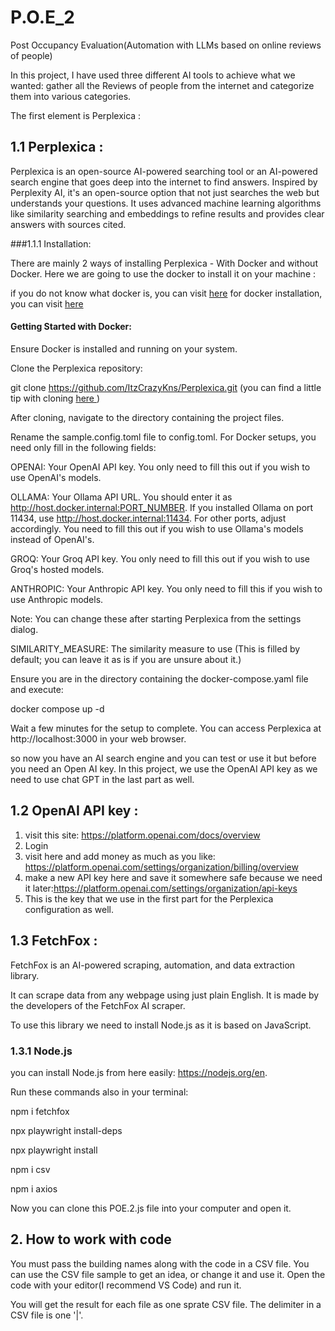 # P.O.E_2

 Post Occupancy Evaluation(Automation with LLMs based on online reviews of people)

 In this project, I have used three different AI tools to achieve what we wanted: gather all the Reviews of people from the internet and categorize them into various categories.

 The first element is Perplexica :

 ## 1.1 Perplexica :
 Perplexica is an open-source AI-powered searching tool or an AI-powered search engine that goes deep into the internet to find answers. Inspired by Perplexity AI, it's an open-source option that not just searches the web but understands your questions. It uses advanced machine learning algorithms like similarity searching and embeddings to refine results and provides clear answers with sources cited.

 ###1.1.1 Installation:

 There are mainly 2 ways of installing Perplexica - With Docker and without Docker. Here we are going to use the docker to install it on your machine :

 if you do not know what docker is, you  can visit <a href='https://docs.docker.com/get-started/docker-overview/'>here</a>
 for docker installation, you can visit <a href='https://www.docker.com/'> here </a> 
 
 #### Getting Started with Docker:
 Ensure Docker is installed and running on your system.

Clone the Perplexica repository:

git clone https://github.com/ItzCrazyKns/Perplexica.git
(you can find a little tip with cloning <a href='https://www.google.com/search?q=how+clone+a+repository&oq=how+clone+arepo&gs_lcrp=EgZjaHJvbWUqCQgBEAAYDRiABDIGCAAQRRg5MgkIARAAGA0YgAQyCggCEAAYCBgNGB4yCggDEAAYCBgNGB4yCggEEAAYCBgNGB4yCggFEAAYCBgNGB4yCggGEAAYCBgNGB4yCggHEAAYCBgNGB4yCggIEAAYCBgNGB4yCggJEAAYCBgNGB7SAQg2MDcxajBqN6gCALACAA&sourceid=chrome&ie=UTF-8#fpstate=ive&vld=cid:9a9f356b,vid:bQrtezWlphU,st:0'> here </a>)

After cloning, navigate to the directory containing the project files.

Rename the sample.config.toml file to config.toml. For Docker setups, you need only fill in the following fields:

OPENAI: Your OpenAI API key. You only need to fill this out if you wish to use OpenAI's models.

OLLAMA: Your Ollama API URL. You should enter it as http://host.docker.internal:PORT_NUMBER. If you installed Ollama on port 11434, use http://host.docker.internal:11434. For other ports, adjust accordingly. You need to fill this out if you wish to use Ollama's models instead of OpenAI's.

GROQ: Your Groq API key. You only need to fill this out if you wish to use Groq's hosted models.

ANTHROPIC: Your Anthropic API key. You only need to fill this if you wish to use Anthropic models.

Note: You can change these after starting Perplexica from the settings dialog.

SIMILARITY_MEASURE: The similarity measure to use (This is filled by default; you can leave it as is if you are unsure about it.)

Ensure you are in the directory containing the docker-compose.yaml file and execute:

docker compose up -d

Wait a few minutes for the setup to complete. You can access Perplexica at http://localhost:3000 in your web browser.

so now you have an AI search engine and you can test or use it but before you need an Open AI key.
In this project, we use the OpenAI API key as we need to use chat GPT in the last part as well.


## 1.2 OpenAI API key :
 1. visit this site: https://platform.openai.com/docs/overview
 2. Login
 3. visit here and add money as much as you like: https://platform.openai.com/settings/organization/billing/overview
 4. make a new API key here and save it somewhere safe because we need it later:https://platform.openai.com/settings/organization/api-keys
 5. This is the key that we use in the first part for the Perplexica configuration as well.

## 1.3 FetchFox :

FetchFox is an AI-powered scraping, automation, and data extraction library.

It can scrape data from any webpage using just plain English. It is made by the developers of the FetchFox AI scraper.

To use this library  we need to install Node.js as it is based on JavaScript.

### 1.3.1 Node.js

you can install Node.js from here easily: https://nodejs.org/en.

Run these commands also in your terminal:

npm i fetchfox

npx playwright install-deps

npx playwright install

npm i csv 

npm i axios


Now you can clone this POE.2.js file into your computer and open it.

## 2. How to work with code 
You must pass the building names along with the code in a CSV file.
You can use the CSV file sample to get an idea, or change it and use it.
Open the code with your editor(I recommend VS Code) and run it.

You will get the result for each file as one sprate CSV file.
The delimiter in a CSV file is one '|'.











    



 
